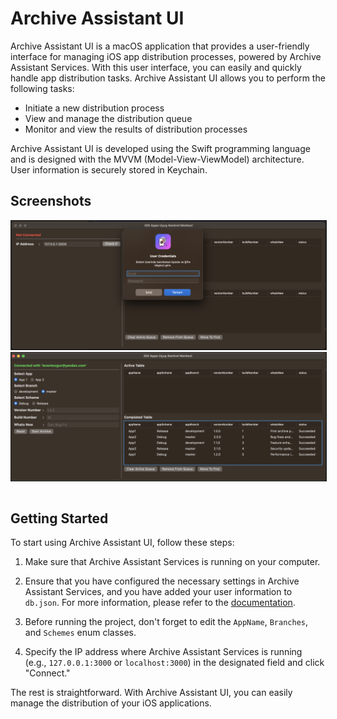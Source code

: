 # Archive Assistant UI

Archive Assistant UI is a macOS application that provides a user-friendly interface for managing iOS app distribution processes, powered by Archive Assistant Services. With this user interface, you can easily and quickly handle app distribution tasks. Archive Assistant UI allows you to perform the following tasks:

- Initiate a new distribution process
- View and manage the distribution queue
- Monitor and view the results of distribution processes

Archive Assistant UI is developed using the Swift programming language and is designed with the MVVM (Model-View-ViewModel) architecture. User information is securely stored in Keychain.

## Screenshots

<table>
<tr><img src="https://raw.githubusercontent.com/leventozgur/Archive-Assistant-UI/main/Screenshots/ss_01.png" alt="ss_01" width="600" style="border: 1px solid;"> </tr>
<tr> <img src="https://raw.githubusercontent.com/leventozgur/Archive-Assistant-UI/main/Screenshots/ss_02.png" alt="ss_02" width="600" style="border: 1px solid;"> </tr>
</table>

## Getting Started

To start using Archive Assistant UI, follow these steps:

1. Make sure that Archive Assistant Services is running on your computer.

2. Ensure that you have configured the necessary settings in Archive Assistant Services, and you have added your user information to `db.json`. For more information, please refer to the [documentation](https://github.com/leventozgur/Archive-Assistant-Services).

3. Before running the project, don't forget to edit the `AppName`, `Branches`, and `Schemes` enum classes.

4. Specify the IP address where Archive Assistant Services is running (e.g., `127.0.0.1:3000` or `localhost:3000`) in the designated field and click "Connect."

The rest is straightforward. With Archive Assistant UI, you can easily manage the distribution of your iOS applications.
